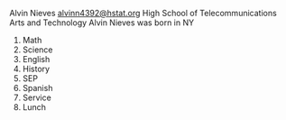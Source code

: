 Alvin Nieves
alvinn4392@hstat.org
High School of Telecommunications Arts and Technology Alvin Nieves was born in NY

1. Math
2. Science
3. English
4. History
5. SEP
6. Spanish
7. Service
8. Lunch
